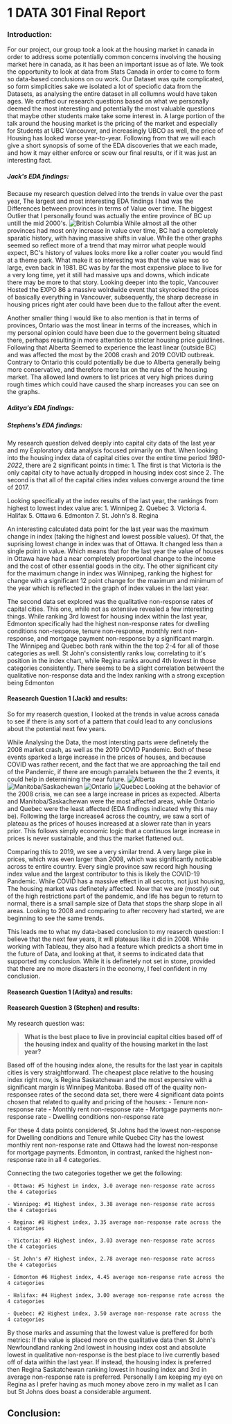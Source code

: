 # 1 DATA 301 Final Report

### Introduction:

For our project, our group took a look at the housing market in canada in order to address some potentially common concerns involving the housing market here in canada, as it has been an important issue as of late. We took the opportunity to look at data from Stats Canada in order to come to form so data-based conclusions on ou work. Our Dataset was quite complicated, so form simplicities sake we isolated a lot of speciofic data from the Datasets, as analysing the entire dataset in all collumns would have taken ages. We crafted our research questions based on what we personally deemed the most interesting and potentially the most valuable questions that maybe other students make take some interest in. A large portion of the talk around the housing market is the pricing of the market and especially for Students at UBC Vancouver, and increasingly UBCO as well, the price of Housing has looked worse year-to-year. Following from that we will each give a short synopsis of some of the EDA discoveries that we each made, and how it may either enforce or scew our final results, or if it was just an interesting fact.



##### Jack's EDA findings: 
Because my research question delved into the trends in value over the past year, The largest and most interesting EDA findings I had was the Differences between provinces in terms of Value over time. The biggest Outlier that I personally found was actually the entire province of BC up untill the mid 2000's.
![British Columbia](/images/index_BC.png) 
While almost all the other provinces had most only increase in value over time, BC had a completely sparatic history, with having massive shifts in value. While the other graphs seemed so reflect more of a trend that may mirror what people would expect, BC's history of values looks more like a roller coater you would find at a theme park. What make it so interesting was that the value was so large, even back in 1981. BC was by far the most expensive place to live for a very long time, yet it still had massive ups and downs, which indicate there may be more to that story. Looking deeper into the topic, Vancouver Hosted the EXPO 86 a massive wolrdwide event that skyrocked the prices of basically everything in Vancouver, subsequently, the sharp decrease in housing prices right ater could have been due to the fallout after the event.

Another smaller thing I would like to also mention is that in terms of provinces, Ontario was the  most linear in terms of the increases, which in my personal opinion could have been due to the goverment being situated there, perhaps resulting in more attention to stricter housing price guidlines. Following that Alberta Seemed to experience the least linear (outside BC) and was affected the most by the 2008 crash and 2019 COVID outbreak. Contrary to Ontario this could potentially be due to Alberta generally being more conservative, and therefore more lax on the rules of the housing market. Tha allowed land owners to list prices at very high prices during rough times which could have caused the sharp increases you can see on the graphs.



##### Aditya's EDA findings:



##### Stephens's EDA findings:
My research question delved deeply into capital city data of the last year and my Exploratory data analysis focused primarily on that. When looking into the housing index data of capital cities over the entire time period *1980-2022*, there are 2 significant points in time:
    1. The first is that Victoria is the only capital city to have actually dropped in housing index cost since
    2. The second is that all of the capital cities index values converge around the time of 2017.

Looking specifically at the index results of the last year, the rankings from highest to lowest index value are:
    1. Winnipeg
    2. Quebec
    3. Victoria
    4. Halifax
    5. Ottawa
    6. Edmonton
    7. St. John's
    8. Regina

An interesting calculated data point for the last year was the maximum change in index (taking the highest and lowest possible values). Of that, the suprising lowest change in index was that of Ottawa. It changed less than a single point in value. Which means that for the last year the value of houses in Ottawa have had a near completely proportional change to the income and the cost of other essential goods in the city. The other significant city for the maximum change in index was Winnipeg, ranking the highest for change with a significant 12 point change for the maximum and minimum of the year which is reflected in the graph of index values in the last year. 

The second data set explored was the qualitative non-response rates of capital cities. 
This one, while not as extensive revealed a few interesting things. While ranking 3rd lowest for housing index within the last year, Edmonton specifically had the highest non-response rates for dwelling conditions non-response, tenure non-response, monthly rent non-response, and mortgage payment non-response by a significant margin. The Winnipeg and Quebec both rank within the the top 2-4 for all of those categories as well. St John's consistently ranks low, correlating to it's position in the index chart, while Regina ranks around 4th lowest in those categories consistently. There seems to be a slight correlation betweent the qualitative non-response data and the Index ranking with a strong exception being Edmonton

#### Reasearch Question 1 (Jack) and results:
So for my reaserch question, I looked at the trends in value across canada to see if there is any sort of a pattern that could lead to any conclusions about the potential next few years.

While Analysing the Data, the most intersting parts were definetely the 2008 market crash, as well as the 2019 COVID Pandemic. Both of these events sparked a large increase in the prices of houses, and because COVID was rather recent, and the fact that we are approaching the tail end of the Pandemic, if there are enough parralels between the the 2 events, it could help in determining the near future.
![Alberta](/images/index_AB.png) ![Manitoba/Saskachewan](/images/index_MB_SK.png) ![Ontario](/images/index_ONT.png) ![Quebec](/images/index_QB.png) 
Looking at the behavior of the 2008 crisis, we can see a large increase in prices as expected. Alberta and Manitoba/Saskachewan were the most affected areas, while Ontario and Quebec were the least affected (EDA findings indicated why this may be). Following the large increase4 across the country, we saw a sort of plateau as the prices of houses increased at a slower rate than in years prior. This follows simply economic logic that a continuos large increase in prices is never sustainable, and thus the market flattened out. 

Comparing this to 2019, we see a very similar trend. A very large pike in prices, which was even larger than 2008, which was significantly noticable across te entire country. Every single province saw record high housing index value and the largest contributor to this is likely the COVID-19 Pandemic. While COVID has a massive effect in all secotrs, not just housing, The housing market was definetely affected. Now that we are (mostly) out of the high restrictions part of the pandemic, and life has begun to return to normal, there is a small sample size of Data that stops the sharp slope in all areas. Looking to 2008 and comparing to after recovery had started, we are beginning to see the same trends. 

This leads me to what my data-based conclusion to my reaserch question: I believe that the next few years, it will plateaus like it did in 2008. While working with Tableau, they also had a feature which predicts a short time in the future of Data, and looking at that, it seems to indicated data that supported my conclusion. While it is definetely not set in stone, provided that there are no more disasters in the economy, I feel confident in my conclusion.



#### Reasearch Question 1 (Aditya) and results:



#### Reasearch Question 3 (Stephen) and results:
My research question was:
>**What is the best place to live in provincial capital cities based off of the housing index and quality of the housing market in the last year?**

Based off of the housing index alone, the results for the last year in capitals cities is very straightforward. The cheapest place relative to the housing index right now, is Regina Saskatchewan and the most expensive with a significant margin is Winnipeg Manitoba.
Based off of the quality non-responsee rates of the second data set, there were 4 significant data points chosen that related to quality and pricing of the houses:
    - Tenure non-response rate
    - Monthly rent non-response rate
    - Mortgage payments non-response rate
    - Dwelling conditions non-response rate
    
For these 4 data points considered, St Johns had the lowest non-response for Dwelling conditions and Tenure while Quebec City has the lowest monthly rent non-response rate and Ottawa had the lowest non-response for mortgage payments. Edmonton, in contrast, ranked the highest non-response rate in all 4 categories.

Connecting the two categories together we get the following:

    - Ottawa: #5 highest in index, 3.0 average non-response rate across the 4 categories

    - Winnipeg: #1 Highest index, 3.38 average non-response rate across the 4 categories

    - Regina: #8 Highest index, 3.35 average non-response rate across the 4 categories

    - Victoria: #3 Highest index, 3.03 average non-response rate across the 4 categories

    - St John's #7 Highest index, 2.78 average non-response rate across the 4 categories

    - Edmonton #6 Highest index, 4.45 average non-response rate across the 4 categories

    - Halifax: #4 Highest index, 3.00 average non-response rate across the 4 categories
    
    - Quebec: #2 Highest index, 3.50 average non-response rate across the 4 categories

By those marks and assuming that the lowest value is preffered for both metrics: If the value is placed more on the qualitative data then St John's Newfoundland ranking 2nd lowest in housing index cost and absolute lowest in qualitative non-response is the best place to live currently based off of data within the last year. If instead, the housing index is preferred then Regina Saskatchewan ranking lowest in housing index and 3rd in average non-response rate is preferred. Personally I am keeping my eye on Regina as I prefer having as much money above zero in my wallet as I can but St Johns does boast a considerable argument. 

## Conclusion:
